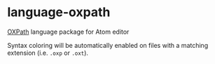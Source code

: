 # language-oxpath
[OXPath](http://www.oxpath.org/) language package for Atom editor

Syntax coloring will be automatically enabled on files with a matching extension (i.e. `.oxp` or `.oxt`).
